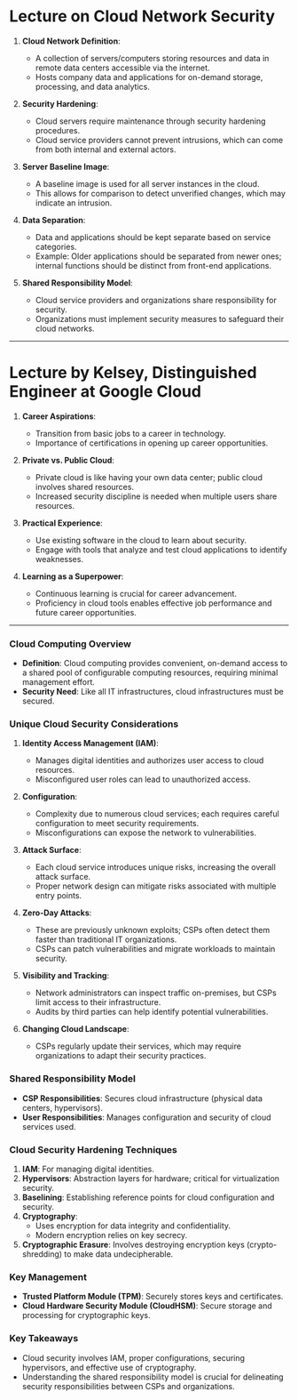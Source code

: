 # Lecture on Cloud Network Security

1. **Cloud Network Definition**:
   - A collection of servers/computers storing resources and data in remote data centers accessible via the internet.
   - Hosts company data and applications for on-demand storage, processing, and data analytics.

2. **Security Hardening**:
   - Cloud servers require maintenance through security hardening procedures.
   - Cloud service providers cannot prevent intrusions, which can come from both internal and external actors.

3. **Server Baseline Image**:
   - A baseline image is used for all server instances in the cloud.
   - This allows for comparison to detect unverified changes, which may indicate an intrusion.

4. **Data Separation**:
   - Data and applications should be kept separate based on service categories.
   - Example: Older applications should be separated from newer ones; internal functions should be distinct from front-end applications.

5. **Shared Responsibility Model**:
   - Cloud service providers and organizations share responsibility for security.
   - Organizations must implement security measures to safeguard their cloud networks.

---

# Lecture by Kelsey, Distinguished Engineer at Google Cloud

1. **Career Aspirations**:
   - Transition from basic jobs to a career in technology.
   - Importance of certifications in opening up career opportunities.

2. **Private vs. Public Cloud**:
   - Private cloud is like having your own data center; public cloud involves shared resources.
   - Increased security discipline is needed when multiple users share resources.

3. **Practical Experience**:
   - Use existing software in the cloud to learn about security.
   - Engage with tools that analyze and test cloud applications to identify weaknesses.

4. **Learning as a Superpower**:
   - Continuous learning is crucial for career advancement.
   - Proficiency in cloud tools enables effective job performance and future career opportunities.

---

### Cloud Computing Overview
- **Definition**: Cloud computing provides convenient, on-demand access to a shared pool of configurable computing resources, requiring minimal management effort.
- **Security Need**: Like all IT infrastructures, cloud infrastructures must be secured.

### Unique Cloud Security Considerations
1. **Identity Access Management (IAM)**:
   - Manages digital identities and authorizes user access to cloud resources.
   - Misconfigured user roles can lead to unauthorized access.

2. **Configuration**:
   - Complexity due to numerous cloud services; each requires careful configuration to meet security requirements.
   - Misconfigurations can expose the network to vulnerabilities.

3. **Attack Surface**:
   - Each cloud service introduces unique risks, increasing the overall attack surface.
   - Proper network design can mitigate risks associated with multiple entry points.

4. **Zero-Day Attacks**:
   - These are previously unknown exploits; CSPs often detect them faster than traditional IT organizations.
   - CSPs can patch vulnerabilities and migrate workloads to maintain security.

5. **Visibility and Tracking**:
   - Network administrators can inspect traffic on-premises, but CSPs limit access to their infrastructure.
   - Audits by third parties can help identify potential vulnerabilities.

6. **Changing Cloud Landscape**:
   - CSPs regularly update their services, which may require organizations to adapt their security practices.

### Shared Responsibility Model
- **CSP Responsibilities**: Secures cloud infrastructure (physical data centers, hypervisors).
- **User Responsibilities**: Manages configuration and security of cloud services used.

### Cloud Security Hardening Techniques
1. **IAM**: For managing digital identities.
2. **Hypervisors**: Abstraction layers for hardware; critical for virtualization security.
3. **Baselining**: Establishing reference points for cloud configuration and security.
4. **Cryptography**:
   - Uses encryption for data integrity and confidentiality.
   - Modern encryption relies on key secrecy.
5. **Cryptographic Erasure**: Involves destroying encryption keys (crypto-shredding) to make data undecipherable.

### Key Management
- **Trusted Platform Module (TPM)**: Securely stores keys and certificates.
- **Cloud Hardware Security Module (CloudHSM)**: Secure storage and processing for cryptographic keys.

### Key Takeaways
- Cloud security involves IAM, proper configurations, securing hypervisors, and effective use of cryptography.
- Understanding the shared responsibility model is crucial for delineating security responsibilities between CSPs and organizations.
